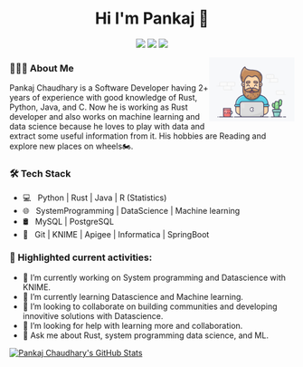 <h1 align="center">Hi I'm Pankaj 👋</h1>
<p align="center">
     <a href="https://www.linkedin.com/in/chaudhary-pankaj/"><img src="https://img.shields.io/badge/linkedin-%230177B5?style=flat&logo=linkedin&logoColor=white"/></a>
    <a href="https://twitter.com/itsPChaudhary"><img src="https://img.shields.io/badge/twitter-%231FA1F1?style=flat&logo=twitter&logoColor=white"/></a>
    <a href="https://www.instagram.com/thepankajchaudhary/?hl=en"><img src="https://img.shields.io/badge/instagram-%23E4415F?style=flat&logo=instagram&logoColor=white"/></a>
  </p>
  
  

<img src="https://github.com/PankajChaudhary5/PankajChaudhary5/blob/master/5083e0a2a7dcaae07c142e8b87036a27.gif" align="right" width="30%" align = "middle"/>

<h3> 👨🏻‍💻 About Me </h3>

Pankaj Chaudhary is a Software Developer having 2+ years of experience with good knowledge of Rust, Python, Java, and C. Now he is working as Rust developer and also works on machine learning and data science because he loves to play with data and extract some useful information from it. His hobbies are Reading and explore new places on wheels🏍.



<h3>🛠 Tech Stack</h3>

- 💻 &nbsp; Python | Rust | Java | R (Statistics)
- 🌐 &nbsp; SystemProgramming | DataScience | Machine learning
- 🛢 &nbsp; MySQL | PostgreSQL
- 🔧 &nbsp; Git | KNIME | Apigee | Informatica | SpringBoot



<h3>📌 Highlighted current activities:</h3>

- 🔭 I’m currently working on System programming and Datascience with KNIME.
- 🌱 I’m currently learning Datascience and Machine learning. 
- 👯 I’m looking to collaborate on building communities and developing innovitive solutions with Datascience.
- 🤔 I’m looking for help with learning more and collaboration.
- 💬 Ask me about Rust, system programming data science, and ML.



[![Pankaj Chaudhary's GitHub Stats](https://github-readme-stats.vercel.app/api?username=PankajChaudhary5&&show_icons=true)](https://github.com/pankajchaudhary5)
